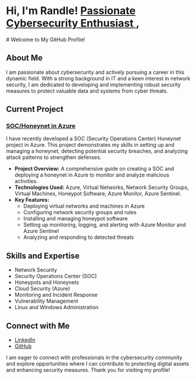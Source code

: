 <h1>Hi, I'm Randle!  <a href="https://www.linkedin.com/in/randle-alignamath-583a57111//">Passionate Cybersecurity Enthusiast </a>, <a</a></h1>
# Welcome to My GitHub Profile!

## About Me

I am passionate about cybersecurity and actively pursuing a career in this dynamic field. With a strong background in IT and a keen interest in network security, I am dedicated to developing and implementing robust security measures to protect valuable data and systems from cyber threats.

## Current Project

### [SOC/Honeynet in Azure](https://github.com/randlealignamath/Azure-Soc)

I have recently developed a SOC (Security Operations Center) Honeynet project in Azure. This project demonstrates my skills in setting up and managing a honeynet, detecting potential security breaches, and analyzing attack patterns to strengthen defenses. 

- **Project Overview:** A comprehensive guide on creating a SOC and deploying a honeynet in Azure to monitor and analyze malicious activities.
- **Technologies Used:** Azure, Virtual Networks, Network Security Groups, Virtual Machines, Honeypot Software, Azure Monitor, Azure Sentinel.
- **Key Features:** 
  - Deploying virtual networks and machines in Azure
  - Configuring network security groups and rules
  - Installing and managing honeypot software
  - Setting up monitoring, logging, and alerting with Azure Monitor and Azure Sentinel
  - Analyzing and responding to detected threats

## Skills and Expertise

- Network Security
- Security Operations Center (SOC)
- Honeypots and Honeynets
- Cloud Security (Azure)
- Monitoring and Incident Response
- Vulnerability Management
- Linux and Windows Administration

## Connect with Me

- [LinkedIn](https://www.linkedin.com/in/randle-alignamath-583a57111/)
- [GitHub](https://github.com/randlealignamath)

I am eager to connect with professionals in the cybersecurity community and explore opportunities where I can contribute to protecting digital assets and enhancing security measures. Thank you for visiting my profile!


 

